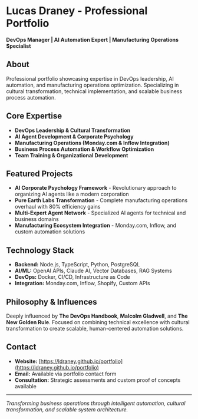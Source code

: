 # Lucas Draney - Professional Portfolio

**DevOps Manager | AI Automation Expert | Manufacturing Operations Specialist**

## About

Professional portfolio showcasing expertise in DevOps leadership, AI automation, and manufacturing operations optimization. Specializing in cultural transformation, technical implementation, and scalable business process automation.

## Core Expertise

- **DevOps Leadership & Cultural Transformation**
- **AI Agent Development & Corporate Psychology**
- **Manufacturing Operations (Monday.com & Inflow Integration)**
- **Business Process Automation & Workflow Optimization**
- **Team Training & Organizational Development**

## Featured Projects

- **AI Corporate Psychology Framework** - Revolutionary approach to organizing AI agents like a modern corporation
- **Pure Earth Labs Transformation** - Complete manufacturing operations overhaul with 80% efficiency gains
- **Multi-Expert Agent Network** - Specialized AI agents for technical and business domains
- **Manufacturing Ecosystem Integration** - Monday.com, Inflow, and custom automation solutions

## Technology Stack

- **Backend:** Node.js, TypeScript, Python, PostgreSQL
- **AI/ML:** OpenAI APIs, Claude AI, Vector Databases, RAG Systems
- **DevOps:** Docker, CI/CD, Infrastructure as Code
- **Integration:** Monday.com, Inflow, Shopify, Custom APIs

## Philosophy & Influences

Deeply influenced by **The DevOps Handbook**, **Malcolm Gladwell**, and **The New Golden Rule**. Focused on combining technical excellence with cultural transformation to create scalable, human-centered automation solutions.

## Contact

- **Website:** [https://ldraney.github.io/portfolio](https://ldraney.github.io/portfolio)
- **Email:** Available via portfolio contact form
- **Consultation:** Strategic assessments and custom proof of concepts available

---

*Transforming business operations through intelligent automation, cultural transformation, and scalable system architecture.*
